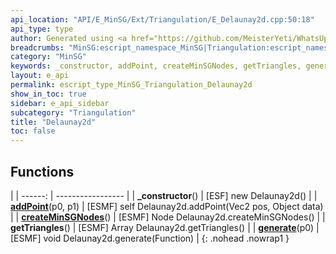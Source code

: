 ```yaml
---
api_location: "API/E_MinSG/Ext/Triangulation/E_Delaunay2d.cpp:50:18"
api_type: type
author: Generated using <a href="https://github.com/MeisterYeti/WhatsUpDoc">WhatsUpDoc</a>
breadcrumbs: "MinSG:escript_namespace_MinSG|Triangulation:escript_namespace_MinSG_Triangulation"
category: "MinSG"
keywords: _constructor, addPoint, createMinSGNodes, getTriangles, generate
layout: e_api
permalink: escript_type_MinSG_Triangulation_Delaunay2d
show_in_toc: true
sidebar: e_api_sidebar
subcategory: "Triangulation"
title: "Delaunay2d"
toc: false
---
```


## Functions

|
| ------: | ----------------- |
| **_constructor**() | [ESF] new Delaunay2d() |
| **[addPoint](classMinSG_1_1Triangulation_1_1Delaunay2d#classMinSG_1_1Triangulation_1_1Delaunay2d_1af3d1f6259fe799163167bea640388b41)**(p0, p1) | [ESMF] self Delaunay2d.addPoint(Vec2 pos, Object data) |
| **[createMinSGNodes](namespaceMinSG_1_1Triangulation#namespaceMinSG_1_1Triangulation_1abb2efdb8c66239727398361c40178a40)**() | [ESMF] Node Delaunay2d.createMinSGNodes() |
| **getTriangles**() | [ESMF] Array Delaunay2d.getTriangles() |
| **[generate](classMinSG_1_1Triangulation_1_1Delaunay2d#classMinSG_1_1Triangulation_1_1Delaunay2d_1a797169d49963e12428a080eb081b09b5)**(p0) | [ESMF] void Delaunay2d.generate(Function) |
{: .nohead .nowrap1 }
